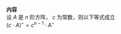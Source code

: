  **内容**  
设 $A$ 是 $n$ 阶方阵， $c$ 为常数，则以下等式成立  
 $(c\cdot A)^\star=c^{n-1}\cdot A^\star$   
  
  
  
  
  
  
